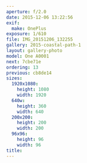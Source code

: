 ```yaml
---
aperture: f/2.0
date: 2015-12-06 13:22:56
exif:
  make: OnePlus
exposure: 1/610
file: IMG_20151206_132255
gallery: 2015-coastal-path-1
layout: gallery-photo
model: One A0001
next: 7cbe71e
ordering: 13
previous: cb8de14
sizes:
  1920x1080:
    height: 1080
    width: 1920
  640w:
    height: 360
    width: 640
  200x200:
    height: 200
    width: 200
  96x96:
    height: 96
    width: 96
title: 
---
```


